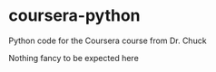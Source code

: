 coursera-python
===============

Python code for the Coursera course from Dr. Chuck

Nothing fancy to be expected here


